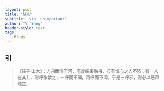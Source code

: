 ```yaml
---
layout: post
title: "随笔"
subtitle: 'sth. unimportant'
author: "Y. Yang"
header-style: text
tags:
  - Blogs
---
```


## 引

>《庄子·山木》：方舟而济于河，有虚船来触舟，虽有惼心之人不怒；有一人在其上，则呼张歙之；一呼而不闻，再呼而不闻，于是三呼邪，则必以恶声随之。

<!-- >【译文】两只船并行过河，有只空船撞上来，即使是心地狭隘的人也不会发怒；倘若有一个人在那只船上，那么这两只船上的人一定要叫他把船撑开去；喊一声不听，再喊一声还不听，喊第三声的时候，就一定会伴随着辱骂声了。起先不发怒而现在发怒，这是因为起先是空船而现在船上有人。人如果能够以虚心克己的态度悠游于人世，那么谁还能够伤害他呢？

## 我见

不要把挫折归因于具体的对象（比如学校、某些人），而是把挫折来源当做单一，认为挫折其实不分来源，都是天意。就像你走在外面突然下了暴雨，浑身淋湿了一样。把每个挫折当做一场暴雨，只是必然会经历的事情，没有必要烦恼，因为不会有人会没遇到过暴雨，不会有人没有碰到过挫折。 -->